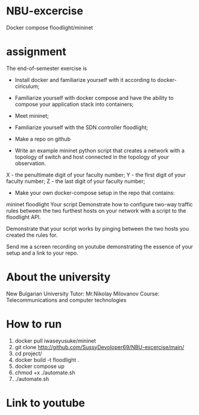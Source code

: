 # NBU-excercise
Docker compose floodlight/mininet
# assignment
The end-of-semester exercise is
- Install docker and familiarize yourself with it according to docker-ciriculum;
- Familiarize yourself with docker compose and have the ability to compose your application stack into containers;

- Meet mininet;

- Familiarize yourself with the SDN controller floodlight;

- Make a repo on github

- Write an example mininet python script that creates a network with a topology of <XYZ> switch and <YX> host connected in the topology of your observation.

X - the penultimate digit of your faculty number;
Y - the first digit of your faculty number;
Z - the last digit of your faculty number;
- Make your own docker-compose setup in the repo that contains:

mininet
floodlight
Your script
Demonstrate how to configure two-way traffic rules between the two furthest hosts on your network with a script to the floodlight API.

Demonstrate that your script works by pinging between the two hosts you created the rules for.

Send me a screen recording on youtube demonstrating the essence of your setup and a link to your repo.
# About the university
New Bulgarian University
Tutor: Mr.Nikolay Milovanov
Course: Telecommunications and computer technologies

# How to run 
1. docker pull iwaseyusuke/mininet
2. git clone http://github.com/SussyDevoloper69/NBU-excercise/main/
3. cd project/
4. docker build -t floodlight .
5. docker compose up
6. chmod +x ./automate.sh
7. ./automate.sh
# Link to youtube
